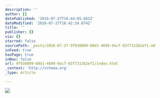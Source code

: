 ```yaml
---
description: ''
author: []
datePublished: '2016-07-27T16:44:05.661Z'
dateModified: '2016-07-27T16:42:24.874Z'
title: ''
publisher: {}
via: {}
starred: false
sourcePath: _posts/2016-07-27-9f938009-60d1-4699-9acf-83f7313b2ef1.md
inFeed: true
hasPage: true
inNav: false
url: 9f938009-60d1-4699-9acf-83f7313b2ef1/index.html
_context: 'http://schema.org'
_type: Article

---
```

![](https://the-grid-user-content.s3-us-west-2.amazonaws.com/5f1e9c10-9e72-4423-8306-62415b2c2285.jpg)